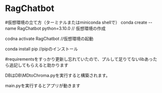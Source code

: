 # RagChatbot

#仮想環境の立て方（ターミナルまたはminiconda shellで）
 conda create --name RagChatbot python=3.10.0
 // 仮想環境の作成

 codna activate RagChatbot
 //仮想環境の起動

 conda install pip 
 //pipのインストール
 
#requirementsをすっかり更新し忘れていたので、プルして足りてないlibあったら追記してもらえると助かります

DBはDB\MDtoChroma.pyを実行すると構築されます。

main.pyを実行するとアプリが動きます


